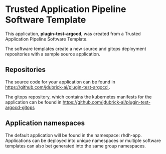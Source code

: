 # Trusted Application Pipeline Software Template

This application, **plugin-test-argocd**, was created from a Trusted Application Pipeline Software Template.

The software templates create a new source and gitops deployment repositories with a sample source application. 

## Repositories

The source code for your application can be found in [https://github.com/jdubrick-ai/plugin-test-argocd ](https://github.com/jdubrick-ai/plugin-test-argocd ).
 
The gitops repository, which contains the kubernetes manifests for the application can be found in 
[https://github.com/jdubrick-ai/plugin-test-argocd-gitops ](https://github.com/jdubrick-ai/plugin-test-argocd-gitops ) 

## Application namespaces 

The default application will be found in the namespace: rhdh-app. Applications can be deployed into unique namespaces or multiple software templates can also bet generated into the same group namespaces.  